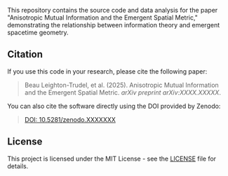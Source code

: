This repository contains the source code and data analysis for the paper "Anisotropic Mutual Information and the Emergent Spatial Metric," demonstrating the relationship between information theory and emergent spacetime geometry.

## Citation

If you use this code in your research, please cite the following paper:

> Beau Leighton-Trudel, et al. (2025). Anisotropic Mutual Information and the Emergent Spatial Metric. *arXiv preprint arXiv:XXXX.XXXXX*.

You can also cite the software directly using the DOI provided by Zenodo:

> [DOI: 10.5281/zenodo.XXXXXXX](https://doi.org/10.5281/zenodo.XXXXXXX)

## License

This project is licensed under the MIT License - see the [LICENSE](LICENSE) file for details.
